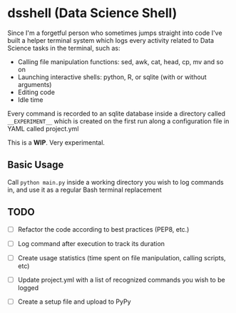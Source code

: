 # dsshell (Data Science Shell)

Since I'm a forgetful person who sometimes jumps straight into code I've built a helper terminal system which logs every activity related to Data Science tasks in the terminal, such as:

* Calling file manipulation functions: sed, awk, cat, head, cp, mv and so on
* Launching interactive shells: python, R, or sqlite (with or without arguments)
* Editing code
* Idle time

Every command is recorded to an sqlite database inside a directory called `__EXPERIMENT__` which is created on the first run along a configuration file in YAML called project.yml

This is a **WIP**. Very experimental.

## Basic Usage

Call `python main.py` inside a working directory you wish to log commands in, and use it as a regular Bash terminal replacement

## TODO

- [ ] Refactor the code according to best practices (PEP8, etc.)
- [ ] Log command after execution to track its duration
- [ ] Create usage statistics (time spent on file manipulation, calling scripts, etc)
- [ ] Update project.yml with a list of recognized commands you wish to be logged
- [ ] Create a setup file and upload to PyPy

